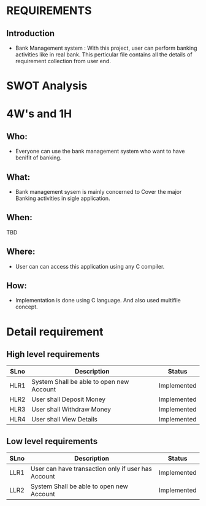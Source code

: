 # REQUIREMENTS
## Introduction
- Bank Management system : With this project, user can perform banking activities like in real bank. This perticular file contains all the details of requirement collection from user end.

# SWOT Analysis


# 4W's and 1H
## Who:
- Everyone can use the bank management system who want to have benifit of banking.
## What:
- Bank management sysem is mainly concerned to Cover the major Banking activities in sigle application.
## When:
TBD
## Where:
- User can can access this application using any C compiler.
## How:
- Implementation is done using C language. And also used multifile concept.

# Detail requirement
## High level requirements
| SLno | Description | Status |
| --- | --- | --- |
| HLR1 |System Shall be able to open new Account | Implemented |
| HLR2 | User shall Deposit Money | Implemented |
| HLR3 | User shall Withdraw Money | Implemented |
| HLR4 | User shall View Details | Implemented |
 
## Low level requirements 
| SLno | Description | Status |
| --- | --- | --- |
| LLR1 | User can have transaction only if user has Account | Implemented |
| LLR2 | System Shall be able to open new Account |	Implemented |